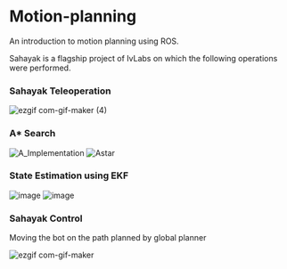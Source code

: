 # Motion-planning
An introduction to motion planning using ROS.

Sahayak is a flagship project of IvLabs on which the following operations were performed.

### Sahayak Teleoperation
![ezgif com-gif-maker (4)](https://user-images.githubusercontent.com/83055325/160807783-ba8521bf-5bdc-4819-b19d-33134c7983d4.gif)

### A* Search

![A_Implementation](https://user-images.githubusercontent.com/83055325/160805615-a1b44fbf-f9b4-468e-9c4d-5b85fbababde.png) ![Astar](https://user-images.githubusercontent.com/83055325/160805640-bc946511-0748-44d0-88cb-9accef683e88.png)

### State Estimation using EKF

![image](https://user-images.githubusercontent.com/83055325/160806997-63f84ee2-a393-423b-a014-ad0fac8f8aff.png)  ![image](https://user-images.githubusercontent.com/83055325/160807088-46e4a05f-a57c-47b7-bb1e-c287b9cf73ac.png)


### Sahayak Control

Moving the bot on the path planned by global planner

![ezgif com-gif-maker](https://user-images.githubusercontent.com/83055325/160805139-9997a4d3-fd24-43aa-b87b-9a2a8fb69a72.gif)
